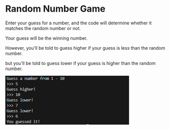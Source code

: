 # Random Number Game

Enter your guess for a number, and the code will determine whether it matches the random number or not. 

Your guess will be the winning number.

However, you'll be told to guess higher if your guess is less than the random number.

but you'll be told to guess lower if your guess is higher than the random number.

![Quick Peak](image.png)